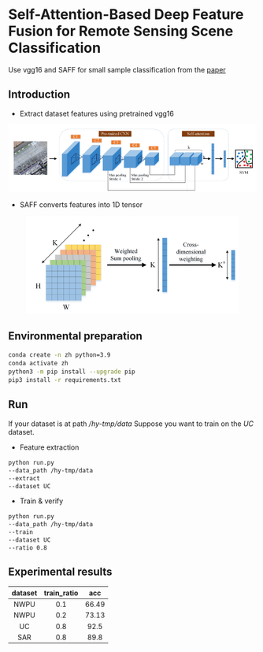 # Self-Attention-Based Deep Feature Fusion for Remote Sensing Scene Classification
Use vgg16 and SAFF for small sample classification from the [paper](https://paperswithcode.com/paper/self-attention-based-deep-feature-fusion-for)

## Introduction
* Extract dataset features using pretrained vgg16
<p align="center"><img src="imgs/model.png" width=""500"/></p>

* SAFF converts features into 1D tensor

<p align="center"><img src="imgs/saff.png" width=""500"/></p>

## Environmental preparation
```bash
conda create -n zh python=3.9
conda activate zh
python3 -m pip install --upgrade pip
pip3 install -r requirements.txt
```

## Run
If your dataset is at path  */hy-tmp/data*
Suppose you want to train on the *UC* dataset.

* Feature extraction
```
python run.py 
--data_path /hy-tmp/data 
--extract
--dataset UC
```

* Train & verify

```
python run.py 
--data_path /hy-tmp/data
--train
--dataset UC
--ratio 0.8
```

## Experimental results

| dataset | train_ratio |  acc  |
|:-------:|:-----------:|:-----:|
|  NWPU   |     0.1     | 66.49 |
|  NWPU   |     0.2     | 73.13 |
|   UC    |     0.8     | 92.5  |
|   SAR   |     0.8     | 89.8  |
